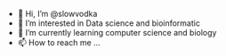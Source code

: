 - 👋 Hi, I’m @slowvodka
- 👀 I’m interested in Data science and bioinformatic
- 🌱 I’m currently learning computer science and biology
- 📫 How to reach me ...

<!---
slowvodka/slowvodka is a ✨ special ✨ repository because its `README.md` (this file) appears on your GitHub profile.
You can click the Preview link to take a look at your changes.
--->
